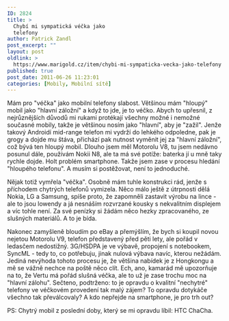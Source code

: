 ```yaml
---
ID: 2824
title: >
  Chybí mi sympatická véčka jako
  telefony
author: Patrick Zandl
post_excerpt: ""
layout: post
oldlink: >
  https://www.marigold.cz/item/chybi-mi-sympaticka-vecka-jako-telefony
published: true
post_date: 2011-06-26 11:23:01
categories: [Mobily, Mobilní sítě]
---
```

Mám pro "véčka" jako mobilní telefony slabost. Většinou mám "hloupý" mobil jako "hlavní záložní" a když to jde, je to véčko. Abych to upřesnil, z nejrůznějších důvodů mi rukami protékají všechny možné i nemožné současné mobily, takže je většinou nosím jako "hlavní", aby je "zažil". Jenže takový Androidí mid-range telefon mi vydrží do lehkého odpoledne, pak je grogy a dojde mu štáva, přichází pak nutnost vyměnit jej za "hlavní záložní", což bývá ten hloupý mobil. Dlouho jsem měl Motorolu V8, tu jsem nedávno posunul dále, používám Nokii N8, ale ta má své potíže: baterka jí u mně taky rychle dojde. Holt problém smartphone. Takže jsem zase v procesu hledání "hloupého telefonu". A musím si postěžovat, není to jednoduché. 

Nějak totiž vymřela "véčka". Osobně mám tuhle konstrukci rád, jenže s příchodem chytrých telefonů vymizela. Něco málo ještě z útrpnosti dělá Nokia, LG a Samsung, spíše proto, že zapomněli zastavit výrobu na lince - ale to jsou lowendy a já nesnáším rozvrzané kousky s nekvalitním displejem a víc tohle není. Za své penízky si žádám něco hezky zpracovaného, ze slušných materiálů. A to je bída. 

Nakonec zamyšleně bloudím po eBay a přemýšlím, že bych si koupil novou nejetou Motorolu V9, telefon představený před pěti lety, ale pořád v ledasčem nedostižný. 3G/HSDPA je ve výbavě, propojení s notebookem, SyncML - tedy to, co potřebuju, jinak nulová výbava navíc, kterou nežádám. Jediná nevýhoda tohoto procesu je, že většina nabídek je z Hongkongu a mě se vážně nechce na poště něco clít. Ech, ano, kamarád mě upozorňuje na to, že Vertu má pořád slušná véčka, ale to už je zase trochu moc na "hlavní zálohu".
Sečteno, podtrženo: to je opravdu o kvalitní "nechytré" telefony ve véčkovém provedení tak malý zájem? To opravdu dotykáče všechno tak převálcovaly? A kdo nepřejde na smartphone, je pro trh out?

PS: Chytrý mobil z poslední doby, který se mi opravdu líbil: HTC ChaCha.